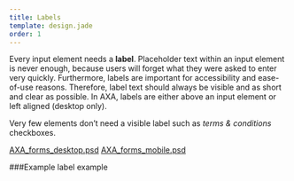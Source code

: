 ```yaml
---
title: Labels
template: design.jade
order: 1
---
```


Every input element needs a **label**.  Placeholder text within an input element is never enough, because users will forget what they were asked to enter very quickly. Furthermore, labels are important for accessibility and ease-of-use reasons.  Therefore, label text should always be visible and as short and clear as possible. In AXA, labels are either above an input element or left aligned (desktop only).

Very few elements don’t need a visible label such as *terms & conditions* checkboxes.

<span class="downloads" >
  <a href="../psd/AXA_forms_desktop.psd" class="downloads__link" >AXA_forms_desktop.psd</a>
  <a href="../psd/AXA_forms_desktop.psd" class="downloads__link" >AXA_forms_mobile.psd</a>
</span>

###Example
label example
